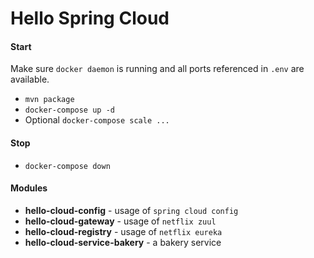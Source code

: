 # Hello Spring Cloud

#### Start
Make sure `docker daemon` is running and all ports referenced in `.env` are available.
- `mvn package`
- `docker-compose up -d`
- Optional `docker-compose scale ...`

#### Stop
- `docker-compose down`

#### Modules
- **hello-cloud-config** - usage of `spring cloud config`
- **hello-cloud-gateway** - usage of `netflix zuul`
- **hello-cloud-registry** - usage of `netflix eureka`
- **hello-cloud-service-bakery** - a bakery service
